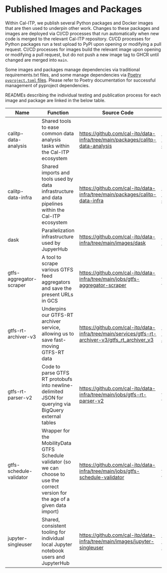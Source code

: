 # Published Images and Packages

Within Cal-ITP, we publish several Python packages and Docker images that are then used to underpin other work. Changes to these packages and images are deployed via CI/CD processes that run automatically when new code is merged to the relevant Cal-ITP repository. CI/CD processes for Python packages run a test upload to PyPI upon opening or modifying a pull request. CI/CD processes for images build the relevant image upon opening or modifying a pull request, but do not push a new image tag to GHCR until changed are merged into `main`.

Some images and packages manage dependencies via traditional requirements.txt files, and some manage dependencies via [Poetry `pyproject.toml` files](https://python-poetry.org/docs/pyproject/). Please refer to Poetry documentation for successful management of pyproject dependencies.

READMEs describing the individual testing and publication process for each image and package are linked in the below table.

| Name                     | Function                                                                                                                                         | Source Code                                                                                      | README                                                                            | Publication URL                                            | Type           |
| ------------------------ | ------------------------------------------------------------------------------------------------------------------------------------------------ | ------------------------------------------------------------------------------------------------ | --------------------------------------------------------------------------------- | ---------------------------------------------------------- | -------------- |
| calitp-data-analysis     | Shared tools to ease common data analysis tasks within the Cal-ITP ecosystem                                                                     | https://github.com/cal-itp/data-infra/tree/main/packages/calitp-data-analysis                    | https://github.com/cal-itp/data-infra/tree/main/packages/calitp-data-analysis     | https://test.pypi.org/project/calitp-data-analysis         | Python Package |
| calitp-data-infra        | Shared imports and tools used by data infrastructure and data pipelines within the Cal-ITP ecosystem                                             | https://github.com/cal-itp/data-infra/tree/main/packages/calitp-data-infra                       | https://github.com/cal-itp/data-infra/tree/main/packages/calitp-data-infra        | https://test.pypi.org/project/calitp-data-infra            | Python Package |
| dask                     | Parallelization infrastructure used by JupyerHub                                                                                                 | https://github.com/cal-itp/data-infra/tree/main/images/dask                                      | https://github.com/cal-itp/data-infra/tree/main/images/dask                       | https://ghcr.io/cal-itp/data-infra/dask                    | Docker Image   |
| gtfs-aggregator-scraper  | A tool to scrape various GTFS feed aggregators and save the present URLs in GCS                                                                  | https://github.com/cal-itp/data-infra/tree/main/jobs/gtfs-aggregator-scraper                     | https://github.com/cal-itp/data-infra/tree/main/jobs                              | https://ghcr.io/cal-itp/data-infra/gtfs-aggregator-scraper | Docker Image   |
| gtfs-rt-archiver-v3      | Underpins our GTFS-RT archiver service, allowing us to save fast-moving GTFS-RT data                                                             | https://github.com/cal-itp/data-infra/tree/main/services/gtfs-rt-archiver-v3/gtfs_rt_archiver_v3 | https://github.com/cal-itp/data-infra/tree/main/services/gtfs-rt-archiver-v3      | https://ghcr.io/cal-itp/data-infra/gtfs-rt-archiver-v3     | Docker Image   |
| gtfs-rt-parser-v2        | Code to parse GTFS RT protobufs into newline-delimited JSON for querying via BigQuery external tables                                            | https://github.com/cal-itp/data-infra/tree/main/jobs/gtfs-rt-parser-v2                           | https://github.com/cal-itp/data-infra/tree/main/jobs                              | https://ghcr.io/cal-itp/data-infra/gtfs-rt-parser-v2       | Docker Image   |
| gtfs-schedule-validator  | Wrapper for the MobilityData GTFS Schedule validator (so we can choose to use the correct version for the age of a given data import)            | https://github.com/cal-itp/data-infra/tree/main/jobs/gtfs-schedule-validator                     | https://github.com/cal-itp/data-infra/tree/main/jobs                              | https://ghcr.io/cal-itp/data-infra/gtfs-schedule-validator | Docker Image   |
| jupyter-singleuser       | Shared, consistent tooling for individual local Jupyter notebook users and JupyterHub                                                            | https://github.com/cal-itp/data-infra/tree/main/images/jupyter-singleuser                        | https://github.com/cal-itp/data-infra/tree/main/images/jupyter-singleuser         | https://ghcr.io/cal-itp/data-infra/jupyter-singleuser      | Docker Image   |
